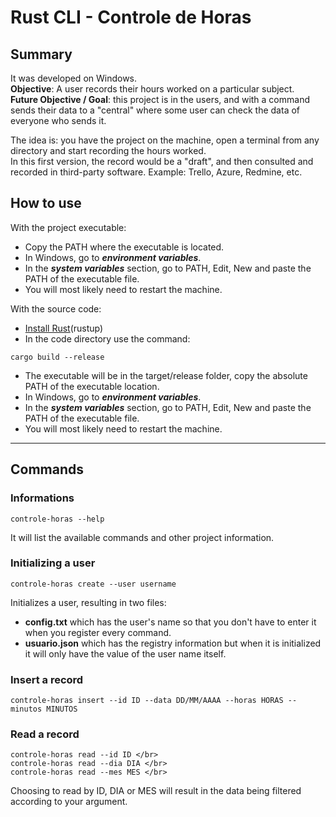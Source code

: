 # Rust CLI - Controle de Horas

## Summary

It was developed on Windows. </br>
**Objective**: A user records their hours worked on a particular subject. </br>
**Future Objective / Goal**: this project is in the users, and with a command sends their data to a "central" where some user can check the data of everyone who sends it. </br>

The idea is: you have the project on the machine, open a terminal from any directory and start recording the hours worked. </br>
In this first version, the record would be a "draft", and then consulted and recorded in third-party software.
Example: Trello, Azure, Redmine, etc.

## How to use 

With the project executable: </br>
* Copy the PATH where the executable is located.
* In Windows, go to _**environment variables**_.
* In the _**system variables**_ section, go to PATH, Edit, New and paste the PATH of the executable file.
* You will most likely need to restart the machine.

With the source code: </br>
* [Install Rust](https://www.rust-lang.org/tools/install)(rustup)
* In the code directory use the command:
```
cargo build --release
```
* The executable will be in the target/release folder, copy the absolute PATH of the executable location.
* In Windows, go to _**environment variables**_.
* In the _**system variables**_ section, go to PATH, Edit, New and paste the PATH of the executable file.
* You will most likely need to restart the machine.

---

## Commands

### Informations

```
controle-horas --help
```
It will list the available commands and other project information.

### Initializing a user

```
controle-horas create --user username
```
Initializes a user, resulting in two files:
* **config.txt** which has the user's name so that you don't have to enter it when you register every command.
* **usuario.json** which has the registry information but when it is initialized it will only have the value of the user name itself.

### Insert a record

```
controle-horas insert --id ID --data DD/MM/AAAA --horas HORAS --minutos MINUTOS
```

### Read a record

```
controle-horas read --id ID </br>
controle-horas read --dia DIA </br>
controle-horas read --mes MES </br>
```

Choosing to read by ID, DIA or MES will result in the data being filtered according to your argument.
